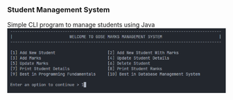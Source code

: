 ### Student Management System
 Simple CLI program to manage students using Java
<img src='preview.png'>